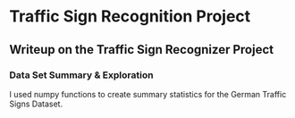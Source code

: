 # Traffic Sign Recognition Project #


[//]: # (Image References)

[image1]: ./examples/grayscale.jpg "Grayscaling"
[image2]: ./examples/roadwork.jpg "Roadwork"
[image3]: ./examples/no-limit.jpg "End of all speed limits"
[image4]: ./examples/no_passing.jpg "No Passing"
[image5]: ./examples/priority.jpg "Priority Road"
[image6]: ./examples/bump.jpg "Bumpy Road"
[image7]: ./examples/traincounts.jpg "Train Counts"
[image8]: ./examples/valcounts.jpg "Validation Counts"
[image9]: ./examples/testcounts.jpg "Test Counts"
[image10]: ./examples/relcounts.jpg "Relative Counts"


## Writeup on the Traffic Sign Recognizer Project ##

### Data Set Summary & Exploration ###

I used numpy functions to create summary statistics for the German Traffic Signs Dataset.
